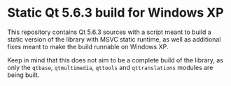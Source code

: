 # Static Qt 5.6.3 build for Windows XP

This repository contains Qt 5.6.3 sources with a script meant to build a static
version of the library with MSVC static runtime, as well as additional fixes
meant to make the build runnable on Windows XP.

Keep in mind that this does not aim to be a complete build of the library, as
only the `qtbase`, `qtmultimedia`, `qttools` and `qttranslations` modules are
being built.

